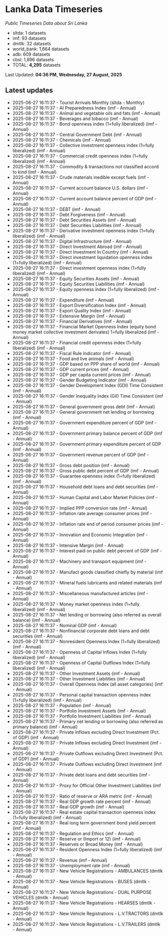 # Lanka Data Timeseries
*Public Timeseries Data about Sri Lanka*

* sltda: 1 datasets
* imf: 93 datasets
* dmtlk: 32 datasets
* world_bank: 1,664 datasets
* adb: 609 datasets
* cbsl: 1,896 datasets
* TOTAL: **4,295** datasets

Last Updated: **04:36 PM, Wednesday, 27 August, 2025**

## Latest updates

* 2025-08-27 16:11:37 - Tourist Arrivals Monthly (sltda - Monthly)
* 2025-08-27 16:11:37 - AI Preparedness Index (imf - Annual)
* 2025-08-27 16:11:37 - Animal and vegetable oils and fats (imf - Annual)
* 2025-08-27 16:11:37 - Beverages and tobacco (imf - Annual)
* 2025-08-27 16:11:37 - Bond openness index (1=fully liberalized) (imf - Annual)
* 2025-08-27 16:11:37 - Central Government Debt (imf - Annual)
* 2025-08-27 16:11:37 - Chemicals (imf - Annual)
* 2025-08-27 16:11:37 - Collective investment openness index (1=fully liberalized) (imf - Annual)
* 2025-08-27 16:11:37 - Commercial credit openness index (1=fully liberalized) (imf - Annual)
* 2025-08-27 16:11:37 - Commodity & transactions not classified accord to kind (imf - Annual)
* 2025-08-27 16:11:37 - Crude materials inedible except fuels (imf - Annual)
* 2025-08-27 16:11:37 - Current account balance U.S. dollars (imf - Annual)
* 2025-08-27 16:11:37 - Current account balance percent of GDP (imf - Annual)
* 2025-08-27 16:11:37 - DEBT (imf - Annual)
* 2025-08-27 16:11:37 - Debt Forgiveness (imf - Annual)
* 2025-08-27 16:11:37 - Debt Securities Assets (imf - Annual)
* 2025-08-27 16:11:37 - Debt Securities Liabilities (imf - Annual)
* 2025-08-27 16:11:37 - Derivative investment openness index (1=fully liberalized) (imf - Annual)
* 2025-08-27 16:11:37 - Digital Infrastructure (imf - Annual)
* 2025-08-27 16:11:37 - Direct Investment Abroad (imf - Annual)
* 2025-08-27 16:11:37 - Direct Investment In Country (imf - Annual)
* 2025-08-27 16:11:37 - Direct investment liquidation openness index (1=fully liberalized) (imf - Annual)
* 2025-08-27 16:11:37 - Direct investment openness index (1=fully liberalized) (imf - Annual)
* 2025-08-27 16:11:37 - Equity Securities Assets (imf - Annual)
* 2025-08-27 16:11:37 - Equity Securities Liabilities (imf - Annual)
* 2025-08-27 16:11:37 - Equity openness index (1=fully liberalized) (imf - Annual)
* 2025-08-27 16:11:37 - Expenditure (imf - Annual)
* 2025-08-27 16:11:37 - Export Diversification Index (imf - Annual)
* 2025-08-27 16:11:37 - Export Quality Index (imf - Annual)
* 2025-08-27 16:11:37 - Extensive Margin (imf - Annual)
* 2025-08-27 16:11:37 - Financial Derivatives (imf - Annual)
* 2025-08-27 16:11:37 - Financial Market Openness Index (equity bond money market collective investment derivates) 1=fully liberalized (imf - Annual)
* 2025-08-27 16:11:37 - Financial credit openness index (1=fully liberalized) (imf - Annual)
* 2025-08-27 16:11:37 - Fiscal Rule Indicator (imf - Annual)
* 2025-08-27 16:11:37 - Food and live animals (imf - Annual)
* 2025-08-27 16:11:37 - GDP based on PPP share of world (imf - Annual)
* 2025-08-27 16:11:37 - GDP current prices (imf - Annual)
* 2025-08-27 16:11:37 - GDP per capita current prices (imf - Annual)
* 2025-08-27 16:11:37 - Gender Budgeting Indicator (imf - Annual)
* 2025-08-27 16:11:37 - Gender Development Index (GDI) Time Consistent (imf - Annual)
* 2025-08-27 16:11:37 - Gender Inequality Index (GII) Time Consistent (imf - Annual)
* 2025-08-27 16:11:37 - General government gross debt (imf - Annual)
* 2025-08-27 16:11:37 - General government net lending or borrowing (imf - Annual)
* 2025-08-27 16:11:37 - Government expenditure percent of GDP (imf - Annual)
* 2025-08-27 16:11:37 - Government primary balance percent of GDP (imf - Annual)
* 2025-08-27 16:11:37 - Government primary expenditure percent of GDP (imf - Annual)
* 2025-08-27 16:11:37 - Government revenue percent of GDP (imf - Annual)
* 2025-08-27 16:11:37 - Gross debt position (imf - Annual)
* 2025-08-27 16:11:37 - Gross public debt percent of GDP (imf - Annual)
* 2025-08-27 16:11:37 - Guarantee openness index (1=fully liberalized) (imf - Annual)
* 2025-08-27 16:11:37 - Household debt loans and debt securities (imf - Annual)
* 2025-08-27 16:11:37 - Human Capital and Labor Market Policies (imf - Annual)
* 2025-08-27 16:11:37 - Implied PPP conversion rate (imf - Annual)
* 2025-08-27 16:11:37 - Inflation rate average consumer prices (imf - Annual)
* 2025-08-27 16:11:37 - Inflation rate end of period consumer prices (imf - Annual)
* 2025-08-27 16:11:37 - Innovation and Economic Integration (imf - Annual)
* 2025-08-27 16:11:37 - Intensive Margin (imf - Annual)
* 2025-08-27 16:11:37 - Interest paid on public debt percent of GDP (imf - Annual)
* 2025-08-27 16:11:37 - Machinery and transport equipment (imf - Annual)
* 2025-08-27 16:11:37 - Manufact goods classified chiefly by material (imf - Annual)
* 2025-08-27 16:11:37 - Mineral fuels lubricants and related materials (imf - Annual)
* 2025-08-27 16:11:37 - Miscellaneous manufactured articles (imf - Annual)
* 2025-08-27 16:11:37 - Money market openness index (1=fully liberalized) (imf - Annual)
* 2025-08-27 16:11:37 - Net lending or borrowing (also referred as overall balance) (imf - Annual)
* 2025-08-27 16:11:37 - Nominal GDP (imf - Annual)
* 2025-08-27 16:11:37 - Nonfinancial corporate debt loans and debt securities (imf - Annual)
* 2025-08-27 16:11:37 - Nonresident Openness Index (1=fully liberalized) (imf - Annual)
* 2025-08-27 16:11:37 - Openness of Capital Inflows Index (1=fully liberalized) (imf - Annual)
* 2025-08-27 16:11:37 - Openness of Capital Outflows Index (1=fully liberalized) (imf - Annual)
* 2025-08-27 16:11:37 - Other Investment Assets (imf - Annual)
* 2025-08-27 16:11:37 - Other Investment Liabilities (imf - Annual)
* 2025-08-27 16:11:37 - Overall Openness Index (all asset categories) (imf - Annual)
* 2025-08-27 16:11:37 - Personal capital transaction openness index (1=fully liberalized) (imf - Annual)
* 2025-08-27 16:11:37 - Population (imf - Annual)
* 2025-08-27 16:11:37 - Portfolio Investment Assets (imf - Annual)
* 2025-08-27 16:11:37 - Portfolio Investment Liabilities (imf - Annual)
* 2025-08-27 16:11:37 - Primary net lending or borrowing (also referred as primary balance) (imf - Annual)
* 2025-08-27 16:11:37 - Private Inflows excluding Direct Investment (Pct. of GDP) (imf - Annual)
* 2025-08-27 16:11:37 - Private Inflows excluding Direct Investment (imf - Annual)
* 2025-08-27 16:11:37 - Private Outflows excluding Direct Investment (Pct. of GDP) (imf - Annual)
* 2025-08-27 16:11:37 - Private Outflows excluding Direct Investment (imf - Annual)
* 2025-08-27 16:11:37 - Private debt loans and debt securities (imf - Annual)
* 2025-08-27 16:11:37 - Proxy for Official Other Investment Liabilities (imf - Annual)
* 2025-08-27 16:11:37 - Ratio of reserve or ARA metric (imf - Annual)
* 2025-08-27 16:11:37 - Real GDP growth rate percent (imf - Annual)
* 2025-08-27 16:11:37 - Real GDP growth (imf - Annual)
* 2025-08-27 16:11:37 - Real estate capital transaction openness index (1=fully liberalized) (imf - Annual)
* 2025-08-27 16:11:37 - Real long term government bond yield percent (imf - Annual)
* 2025-08-27 16:11:37 - Regulation and Ethics (imf - Annual)
* 2025-08-27 16:11:37 - Reserve or (Import or 12) (imf - Annual)
* 2025-08-27 16:11:37 - Reserves or Broad Money (imf - Annual)
* 2025-08-27 16:11:37 - Resident Openness Index (1=fully liberalized) (imf - Annual)
* 2025-08-27 16:11:37 - Revenue (imf - Annual)
* 2025-08-27 16:11:37 - Unemployment rate (imf - Annual)
* 2025-08-27 16:11:37 - New Vehicle Registrations - AMBULANCES (dmtlk - Annual)
* 2025-08-27 16:11:37 - New Vehicle Registrations - BUSES (dmtlk - Annual)
* 2025-08-27 16:11:37 - New Vehicle Registrations - DUAL PURPOSE VEHICLES (dmtlk - Annual)
* 2025-08-27 16:11:37 - New Vehicle Registrations - HEARSES (dmtlk - Annual)
* 2025-08-27 16:11:37 - New Vehicle Registrations - L.V.TRACTORS (dmtlk - Annual)
* 2025-08-27 16:11:37 - New Vehicle Registrations - L.V.TRAILERS (dmtlk - Annual)